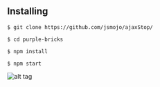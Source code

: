 ## Installing

```
$ git clone https://github.com/jsmojo/ajaxStop/
```

```
$ cd purple-bricks
```

```
$ npm install 
```

```
$ npm start 
```

![alt tag](https://github.com/jsmojo/purple-bricks/blob/master/images/demo.jpg)
